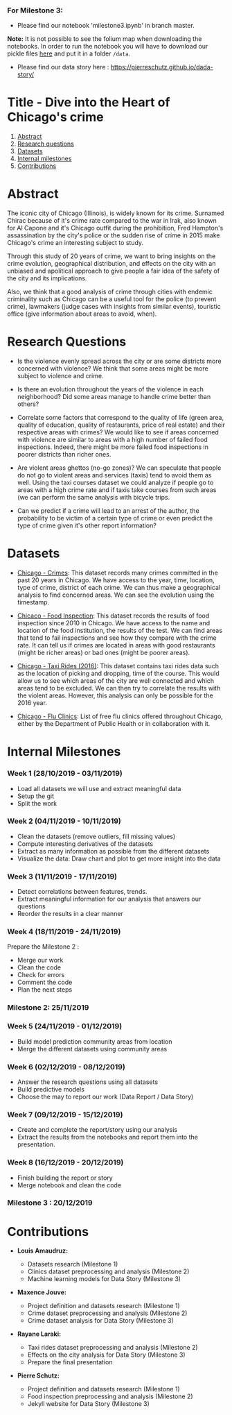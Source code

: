 ### For Milestone 3:
- Please find our notebook 'milestone3.ipynb' in branch master.


**Note:** It is not possible to see the folium map when downloading the notebooks. In order to run the notebook you will have to download our pickle files [here](https://drive.google.com/drive/u/0/folders/166bBVEuuSSkdaonuE8cvsT-628nWaLbO?fbclid=IwAR0RFhuklnrJpVe2-kGySa4mpM7xI5_rroc6SW3_2d8P1PCnfSw_owahDKw) and put it in a folder `/data`. 
- Please find our data story here : https://pierreschutz.github.io/dada-story/



# Title - Dive into the Heart of Chicago's crime

1. [Abstract](#abstract)
2. [Research questions](#research-questions)
3. [Datasets](#datasets)
4. [Internal milestones](#internal-milestones)
5. [Contributions](#contributions)


# Abstract

The iconic city of Chicago (Illinois), is widely known for its crime. Surnamed Chirac because of it's crime rate compared to the war in Irak, also known for Al Capone and it's Chicago outfit during the prohibition, Fred Hampton's assassination by the city's police or the sudden rise of crime in 2015 make Chicago's crime an interesting subject to study.

Through this study of 20 years of crime, we want to bring insights on the crime evolution, geographical distribution, and effects on the city with an unbiased and apolitical approach to give people a fair idea of the safety of the city and its implications.

Also, we think that a good analysis of crime through cities with endemic criminality such as Chicago can be a useful tool for the police (to prevent crime), lawmakers (judge cases with insights from similar events), touristic office (give information about areas to avoid,  when).


# Research Questions

- Is the violence evenly spread across the city or are some districts more concerned with violence? We think that some areas might be more subject to violence and crime. 

- Is there an evolution throughout the years of the violence in each neighborhood? Did some areas manage to handle crime better than others?

- Correlate some factors that correspond to the quality of life (green area, quality of education, quality of restaurants, price of real estate) and their respective areas with crimes? We would like to see if areas concerned with violence are similar to areas with a high number of failed food inspections. Indeed, there might be more failed food inspections in poorer districts than richer ones.

- Are violent areas ghettos (no-go zones)? We can speculate that people do not go to violent areas and services (taxis) tend to avoid them as well. Using the taxi courses dataset we could analyze if people go to areas with a high crime rate and if taxis take courses from such areas (we can perform the same analysis with bicycle trips.

- Can we predict if a crime will lead to an arrest of the author, the probability to be victim of a certain type of crime or even predict the type of crime given it's other report information?

# Datasets

- [Chicago - Crimes](https://www.kaggle.com/chicago/chicago-crime):
This dataset records many crimes committed in the past 20 years in Chicago. We have access to the year, time, location, type of crime, district of each crime. We can thus make a geographical analysis to find concerned areas. We can see the evolution using the timestamp. 

- [Chicaco - Food Inspection](https://www.kaggle.com/chicago/chicago-food-inspections):
This dataset records the results of food inspection since 2010 in Chicago. We have access to the name and location of the food institution, the results of the test. We can find areas that tend to fail inspections and see how they compare with the crime rate.  It can tell us if crimes are located in areas with good restaurants (might be richer areas) or bad ones (might be poorer areas).

- [Chicago - Taxi Rides (2016)](https://www.kaggle.com/chicago/chicago-taxi-rides-2016):
This dataset contains taxi rides data such as the location of picking and dropping, time of the course. This would allow us to see which areas of the city are well connected and which areas tend to be excluded. We can then try to correlate the results with the violent areas. However, this analysis can only be possible for the 2016 year.

- [Chicago - Flu Clinics](https://healthdata.gov/dataset/flu-shot-locations-2014-present):
List of free flu clinics offered throughout Chicago, either by the Department of Public Health or in collaboration with it.



# Internal Milestones

### Week 1 (28/10/2019 - 03/11/2019)

- Load all datasets we will use and extract meaningful data
- Setup the git
- Split the work

### Week 2 (04/11/2019 - 10/11/2019)

- Clean the datasets (remove outliers, fill missing values)
- Compute interesting derivatives of the datasets
- Extract as many information as possible from the different datasets
- Visualize the data: Draw chart and plot to get more insight into the data


### Week 3 (11/11/2019 - 17/11/2019)

- Detect correlations between features, trends.
- Extract meaningful information for our analysis that answers our questions
- Reorder the results in a clear manner

### Week 4 (18/11/2019 - 24/11/2019)

Prepare the Milestone 2 : 
- Merge our work
- Clean the code
- Check for errors
- Comment the code
- Plan the next steps

### Milestone 2: 25/11/2019

### Week 5 (24/11/2019 - 01/12/2019)

- Build model prediction community areas from location
- Merge the different datasets using community areas


### Week 6 (02/12/2019 - 08/12/2019)

- Answer the research questions using all datasets 
- Build predictive models
- Choose the may to report our work (Data Report / Data Story)

### Week 7 (09/12/2019 - 15/12/2019)

- Create and complete the report/story using our analysis
- Extract the results from the notebooks and report them into the presentation.

### Week 8 (16/12/2019 - 20/12/2019)

- Finish building the report or story 
- Merge notebook and clean the code


### Milestone 3 : 20/12/2019

# Contributions 

- **Louis Amaudruz:**
  - Datasets research (Milestone 1)
  - Clinics dataset preprocessing and analysis (Milestone 2)
  - Machine learning models for Data Story (Milestone 3)

- **Maxence Jouve:** 
  - Project definition and datasets research (Milestone 1)
  - Crime dataset preprocessing and analysis (Milestone 2)
  - Crime dataset analysis for Data Story (Milestone 3)

- **Rayane Laraki:**
  - Taxi rides dataset preprocessing and analysis (Milestone 2)
  - Effects on the city analysis for Data Story (Milestone 3)
  - Prepare the final presentation 

- **Pierre Schutz:**
  - Project definition and datasets research (Milestone 1)
  - Food inspection preprocessing and analysis (Milestone 2)
  - Jekyll website for Data Story (Milestone 3)





